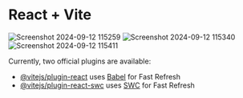 # React + Vite

![Screenshot 2024-09-12 115259](https://github.com/user-attachments/assets/9399e37f-df46-4d31-b9eb-47bb2a6674db)
![Screenshot 2024-09-12 115340](https://github.com/user-attachments/assets/248bebcd-2542-4839-bc37-778d29486a50)
![Screenshot 2024-09-12 115411](https://github.com/user-attachments/assets/954ccd17-4807-4162-a4b6-6d7069f0d751)


Currently, two official plugins are available:

- [@vitejs/plugin-react](https://github.com/vitejs/vite-plugin-react/blob/main/packages/plugin-react/README.md) uses [Babel](https://babeljs.io/) for Fast Refresh
- [@vitejs/plugin-react-swc](https://github.com/vitejs/vite-plugin-react-swc) uses [SWC](https://swc.rs/) for Fast Refresh
